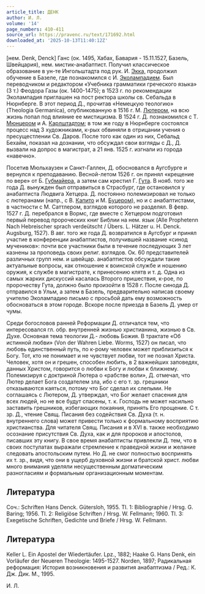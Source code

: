 ```yaml
---
article_title: ДЕНК
author: И. Л.
volume: '14'
page_numbers: 410-411
source_url: https://pravenc.ru/text/171692.html
downloaded_at: '2025-10-13T11:40:12Z'
---
```


[нем. Denk, Denck] Ганс (ок. 1495, Хабах, Бавария - 15.11.1527, Базель, Швейцария), нем. мистик-анабаптист. Получил классическое образование в ун-те Ингольштадта под рук. И. [Экка,](<https://pravenc.ru/text/Экка .html>) продолжил обучение в Базеле, где познакомился с И. [Эколампадием](https://pravenc.ru/text/Эколампадием.html). Был переводчиком и редактором «Учебника грамматики греческого языка» (3 т.) Феодора Газы (ок. 1400-1475); в 1523 г. по рекомендации Эколампадия приглашен на пост ректора школы св. Себальда в Нюрнберге. В этот период Д., прочитав «Немецкую теологию» (Theologia Germanica), опубликованную в 1516 г. М. [Лютером](https://pravenc.ru/text/Лютер.html), на всю жизнь попал под влияние ее мистицизма. В 1524 г. Д. познакомился с Т. [Мюнцером](https://pravenc.ru/text/Мюнцером.html) и А. [Карлштадтом](https://pravenc.ru/text/Карлштадтом.html); в том же году в Нюрнберге состоялся процесс над 3 художниками, к-рых обвиняли в отрицании учения о пресущестлении Св. Даров. После того как один из них, Себальд Бехайм, показал на дознании, что обсуждал свои взгляды с Д., Д. вызвали на допрос в магистрат, а 21 янв. 1525 г. изгнали из города «навечно».

Посетив Мюльхаузен и Санкт-Галлен, Д. обосновался в Аугсбурге и вернулся к преподаванию. Весной-летом 1526 г. он принял «крещение по вере» от Б. [Губмайера](https://pravenc.ru/text/Губмайера.html), а затем сам крестил Г. [Гута](https://pravenc.ru/text/Гута.html). В нояб. того же года Д. вынужден был отправиться в Страсбург, где остановился у анабаптиста Людвига Хетцера. Д. постоянно полемизировал не только с лютеранами (напр., с В. [Капито](https://pravenc.ru/text/Капито.html) и М. [Буцером](https://pravenc.ru/text/Буцером.html)), но и с анабаптистами, в частности с М. Саттлером, взглядов которого не разделял. В февр. 1527 г. Д. перебрался в Вормс, где вместе с Хетцером подготовил первый перевод пророческих книг Библии на нем. язык (Alle Prophetenn Nach Hebreischer sprach verdeütscht / Übers. L. Hätzer u. H. Denck. Augsburg, 1527). В авг. того же года Д. возвратился в Аугсбург и принял участие в конференции анабаптистов, получившей название «синод мучеников»: почти все участники были в течение последующих 3 лет казнены за проповедь своих религ. взглядов. Ок. 60 представителей различных групп нем. и швейцар. анабаптистов обсуждали такие актуальные вопросы, как отношение к воинской службе и ношению оружия, к службе в магистрате, к принесению клятв и т. д. Одна из самых жарких дискуссий касалась Второго пришествия, к-рое, по пророчеству Гута, должно было произойти в 1528 г. После синода Д. отправился в Ульм, а затем в Базель, предварительно написав своему учителю Эколампадию письмо с просьбой дать ему возможность обосноваться в этом городе. Вскоре после приезда в Базель Д. умер от чумы.

Среди богословов ранней Реформации Д. отличался тем, что интересовался гл. обр. внутренней жизнью христианина, жизнью в Св. Духе. Основная тема теологии Д.- любовь Божия. В трактате «Об истинной любви» (Von der Wahren Liebe. Worms, 1527) он писал, что любовь единственный путь, по к-рому человек может приблизиться к Богу. Тот, кто не понимает и не чувствует любви, тот не познал Христа. Человек, хотя он и грешен, способен любить, в 2 важнейших заповедях, данных Христом, говорится о любви к Богу и любви к ближнему. Полемизируя с доктриной Лютера о «рабстве воли», Д. отмечал, что Лютер делает Бога создателем зла, ибо с его т. зр. грешники отказываются каяться, потому что Бог сделал их слепыми. Не соглашаясь с Лютером, Д. утверждал, что Бог желает спасения для всех людей, но не все будут спасены, т. к. Господь не может насильно заставить грешников, избегающих покаяния, принять Его прощение. С т. зр. Д., чтение Свящ. Писания без содействия Св. Духа (т. н. внутреннего слова) может привести только к формальному восприятию христианства. Для читателя Свящ. Писания и в XVI в. также необходимо осознание присутствия Св. Духа, как и для пророков и апостолов, писавших эту книгу. В свое время анабаптисты привлекли Д. тем, что в своих постулатах выражали стремление к праведной жизни и желание следовать апостольским путем. Но Д. не смог полностью воспринять их т. зр., видя, что они в ущерб духовной жизни и братской христ. любви много внимания уделяли несущественным догматическим разногласиям и формальным организационным моментам.

## Литература

Cоч.: Schriften Hans Denck. Gütersloh, 1955. Tl. 1: Bibliographie / Hrsg. G. Baring; 1956. Tl. 2: Religiöse Schriften / Hrsg. W. Fellmann; 1960. Tl. 3: Exegetische Schriften, Gedichte und Briefe / Hrsg. W. Fellmann.

## Литература

Keller L. Ein Apostel der Wiedertäufer. Lpz., 1882; Haake G. Hans Denk, ein Vorläufer der Neueren Theologie: 1495-1527. Norden, 1897; Радикальная реформация: История возникновения и развития анабаптизма / Ред.: К. Дж. Дик. М., 1995.

И. Л.
